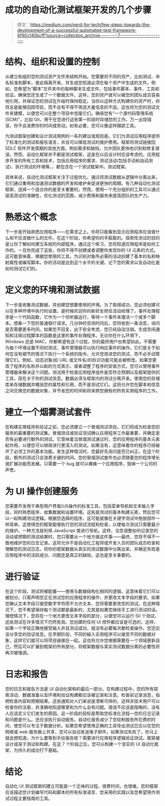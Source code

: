# 成功的自动化测试框架开发的几个步骤

> 原文：<https://medium.com/nerd-for-tech/few-steps-towards-the-development-of-a-successful-automated-test-framework-6f90c140bcff?source=collection_archive---------7----------------------->

# 结构、组织和设置的控制

从建立和组织您的测试资产文件夹结构开始。您需要将不同的资产，比如测试、命名标准和脚本，彼此隔离开来，并生成您知道必须在每个资产中生成的文件。例如，您希望为“脚本”文件夹中的每种脚本生成文件，包括事件脚本、事件、工具和验证。确保您还生成了一个数据文件。这样，您的资产就可以被您的团队成员容易地引用，并保证您的测试在升级时保持稳定。当你以这种方式构建你的资产时，你将总是能够回顾项目，而不会有不得不筛选大量信息的不适。这也将为您的测试文件夹建模，以便您可以在整个项目中克隆它们。确保您有“一个源代码管理系统(SCM)”，比如 Git，用于在您进行这些第一阶段时存储您的工作。万一出现错误，你不会浪费你的时间或劳动。如有必要，您可以像这样跟踪工具。

为测试框架创建和设计测试用例的一系列建议或规则是。它们为测试应用程序提供了标准化的测试和报告语言，并且可以降低测试的维护费用。框架将测试链接回 SDLC 软件开发周期的其他方面，例如需求和缺陷，允许团队更快地识别和修复错误。然而，自动化框架并不都是测试框架，这是在以后设计时应该考虑的。应用程序开发的所有工具和技术，包括应用程序的需求、测试活动(包括手动和自动测试)、执行测试的环境等。，都包含在一个测试框架中。测试框架。

具体来说，自动化测试框架关注于过程优化。通过将测试数据从逻辑中分离出来，它们通过重用和加速测试数据的开发和维护来促进更快的周期。有几种自动化测试框架，选择一个适合你的是至关重要的。然而，使用一个充分组织的工具可以通过提高测试的准确性，优化测试的范围，减少费用和服务来提高团队的生产力。

# 熟悉这个概念

下一步是开始熟悉应用程序——在需求之上。你将只能看到显示应用程序应该做什么和不应该做什么的文件。在这个阶段，你希望你的手脏脏的。探索性测试的目的是让你了解如何建立系统的内部程序。通过这个练习，您将知道应用程序是如何工作的。一旦你完成了这些，你将不得不创建或者调整你发现你的 UI 元素的方式。这可能意味着，根据您使用的工具，为识别对象所必需的活动创建了基本的名称映射属性或编写脚本。你的活动是达到这个水平的关键。记下您的需求以及自动化是如何测试它们的。

# 定义您的环境和测试数据

下一步是收集测试数据，并创建您想要使用的环境。为了取得成功，您必须创建可以在多种环境中执行的设置。是时候欢迎你的新好友担任活动经理了。事件处理程序是一个代码函数，它作为一个侦听器运行，等待一个事件来激活一个或多个脚本。想象一下您的普通银行请求。几分钟的空闲时间后，您将收到一条消息，询问是否需要更多时间。如果您不回复，出于安全考虑，您已经自动注销。生成空闲通知和注销过程脚本的函数是这里的事件处理程序。无论你在什么环境下，Windows 还是 MAC，你都希望有这个过程，你的最终用户也希望如此。不需要为每个环境设置不同的测试，事件管理器可以执行响应事件的操作。它们是关于如何在没有细节的情况下执行一个系统的指令，允许您改进您的测试，而不必手动管理它们。例如，动态对象(如 URL 或文件名)的标识功能可能会被修改。如果您更改了程序的名称并以新的方式表示，或者调整了程序的安装方式，您可以使用事件管理器来解决这个问题。测试用于检查应用程序组件是否符合预期以及框架提供的工具。现在关于你的测试信息。数据必须与框架内的测试分离开来。使用您的存储库来存储数据并概括您的属性和引用，而不是测试它们。这将允许您在脚本和信息之间交换您的数据对象，并节省您的时间和将来跨您拥有的所有实用程序的工作。

# 建立一个烟雾测试套件

在构建实用程序和验证之前，您必须建立一个冒烟测试项目。它们将成为检查您的服务的最重要的测试集。冒烟测试或验证测试确认应用程序工作最重要，并确定是否有必要进行额外的测试。它意味着当冒烟测试通过时，您的应用程序的基本元素起作用，以便您可以继续进行更深入的测试。如果没有，这意味着你的程序已经破坏了必须工作的基本功能。发生这种情况时，您最好先询问是否已纠正。在这个阶段，额外的测试只会浪费关键的时间。您的冒烟测试套件也必须随着您的程序增长或扩展功能而发展。只需要一个 bug 就可以瘫痪一个应用程序，毁掉一个公司的声誉。

# 为 UI 操作创建服务

您需要开发用于典型用户界面(UI)操作的标准工具，包括菜单导航和文本输入字段，同时熟悉程序、收集数据和设置环境。这些是测试的基本构建元素，然后您可以一起构建测试逻辑。根据您选择的程序，这可能就像在关键字测试中拖放部件一样简单。这使得您的框架能够执行您的测试流程和检查，以便每次测试只需要最少的维护。一种方法是利用 JavaScript 类进行导航。这样，当您调整如何记录您的活动或预期的测试结果时，您只需要从一个地方做这件事——最终，您将不得不一致地维护您的日志记录。这将允许不是自动化工程师或开发人员的团队成员检查和理解您的测试日志。将你的框架数据从真实的测试数据中分离出来，并确定失败是应用程序中的活跃成分、问题还是真正的缺陷，这也是至关重要的。

# 进行验证

在这个阶段，测试将被配置——使用与数据结构化相同的逻辑，这意味着它们可以被划分。只需声明您正在测试您的应用程序的操作，并更改文本字段的要求。如果您确认文本字段只接受数字字符而不允许文本，您将需要更改您的测试。在这种情况下，您不希望保持每个测试都是最新的，尤其是如果您继续手工进行测试的话。理想情况下，您将在一个地方更改文本字段的部分，以便您可以运行 50 个测试，这些测试在许多情况下仍然有效。您创建的任何 UI 控件都应该是可选的，这样，如果一个字段正确地接受输入并且测试成功，就没有必要每次都检查操作。您还应该分享您的验证信息。在早期阶段，不同的输入实用程序可以接受不同的数据对象，这样它们就可以将项目链接在一起。这也将允许您根据需要在一个领域更新自己，然后可以扩展到框架的所有部分。将框架数据与真实测试数据分离的必要性将再次被强调。

# 日志和报告

您的日志和报告方法是 UI 自动化架构的最后一部分。在构建过程中，您的所有探索活动、数据准备以及环境和验证构建都应该被记录和注意。检查前记录消息，指明检查内容和预期结果。这些通知对人们来说是清晰可辨的，这样非技术用户可以检查你的注册，并准确地知道哪里和为什么会有问题。错误不应该是隐晦的，没有人应该定义它们发生的原因。这一阶段的目标是帮助您标准化流程—您的日志记录和问题是什么。还应该执行自动报告。自动化报告减少了您绘制报告所花费的时间，使您可以专注于数据分析。如果您希望使用正确的工具导出测试日志以在您的网络或 web 服务器上共享，您可以自动发送电子邮件。如果测试失败了，你马上就会想知道。为什么要等到手绘报告呢？需要进行应用程序逻辑验证测试。框架被设计成易于测试和构建。在这 7 个阶段之后，您可以构建一个坚实的 UI 自动化框架，为持久的成功打下基础。

# 结论

自动化 UI 测试框架的建立可能是一个乏味的过程。很费时间，也很难。您的框架应该描述您计划编写代码和脚本的所有标准语言、您采用的实践以及您希望用作测试过程主要指南的工具。